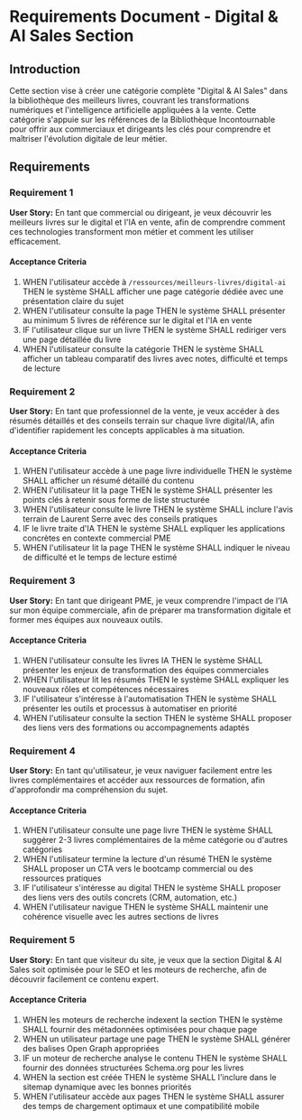 # Requirements Document - Digital & AI Sales Section

## Introduction

Cette section vise à créer une catégorie complète "Digital & AI Sales" dans la bibliothèque des meilleurs livres, couvrant les transformations numériques et l'intelligence artificielle appliquées à la vente. Cette catégorie s'appuie sur les références de la Bibliothèque Incontournable pour offrir aux commerciaux et dirigeants les clés pour comprendre et maîtriser l'évolution digitale de leur métier.

## Requirements

### Requirement 1

**User Story:** En tant que commercial ou dirigeant, je veux découvrir les meilleurs livres sur le digital et l'IA en vente, afin de comprendre comment ces technologies transforment mon métier et comment les utiliser efficacement.

#### Acceptance Criteria

1. WHEN l'utilisateur accède à `/ressources/meilleurs-livres/digital-ai` THEN le système SHALL afficher une page catégorie dédiée avec une présentation claire du sujet
2. WHEN l'utilisateur consulte la page THEN le système SHALL présenter au minimum 5 livres de référence sur le digital et l'IA en vente
3. IF l'utilisateur clique sur un livre THEN le système SHALL rediriger vers une page détaillée du livre
4. WHEN l'utilisateur consulte la catégorie THEN le système SHALL afficher un tableau comparatif des livres avec notes, difficulté et temps de lecture

### Requirement 2

**User Story:** En tant que professionnel de la vente, je veux accéder à des résumés détaillés et des conseils terrain sur chaque livre digital/IA, afin d'identifier rapidement les concepts applicables à ma situation.

#### Acceptance Criteria

1. WHEN l'utilisateur accède à une page livre individuelle THEN le système SHALL afficher un résumé détaillé du contenu
2. WHEN l'utilisateur lit la page THEN le système SHALL présenter les points clés à retenir sous forme de liste structurée
3. WHEN l'utilisateur consulte le livre THEN le système SHALL inclure l'avis terrain de Laurent Serre avec des conseils pratiques
4. IF le livre traite d'IA THEN le système SHALL expliquer les applications concrètes en contexte commercial PME
5. WHEN l'utilisateur lit la page THEN le système SHALL indiquer le niveau de difficulté et le temps de lecture estimé

### Requirement 3

**User Story:** En tant que dirigeant PME, je veux comprendre l'impact de l'IA sur mon équipe commerciale, afin de préparer ma transformation digitale et former mes équipes aux nouveaux outils.

#### Acceptance Criteria

1. WHEN l'utilisateur consulte les livres IA THEN le système SHALL présenter les enjeux de transformation des équipes commerciales
2. WHEN l'utilisateur lit les résumés THEN le système SHALL expliquer les nouveaux rôles et compétences nécessaires
3. IF l'utilisateur s'intéresse à l'automatisation THEN le système SHALL présenter les outils et processus à automatiser en priorité
4. WHEN l'utilisateur consulte la section THEN le système SHALL proposer des liens vers des formations ou accompagnements adaptés

### Requirement 4

**User Story:** En tant qu'utilisateur, je veux naviguer facilement entre les livres complémentaires et accéder aux ressources de formation, afin d'approfondir ma compréhension du sujet.

#### Acceptance Criteria

1. WHEN l'utilisateur consulte une page livre THEN le système SHALL suggérer 2-3 livres complémentaires de la même catégorie ou d'autres catégories
2. WHEN l'utilisateur termine la lecture d'un résumé THEN le système SHALL proposer un CTA vers le bootcamp commercial ou des ressources pratiques
3. IF l'utilisateur s'intéresse au digital THEN le système SHALL proposer des liens vers des outils concrets (CRM, automation, etc.)
4. WHEN l'utilisateur navigue THEN le système SHALL maintenir une cohérence visuelle avec les autres sections de livres

### Requirement 5

**User Story:** En tant que visiteur du site, je veux que la section Digital & AI Sales soit optimisée pour le SEO et les moteurs de recherche, afin de découvrir facilement ce contenu expert.

#### Acceptance Criteria

1. WHEN les moteurs de recherche indexent la section THEN le système SHALL fournir des métadonnées optimisées pour chaque page
2. WHEN un utilisateur partage une page THEN le système SHALL générer des balises Open Graph appropriées
3. IF un moteur de recherche analyse le contenu THEN le système SHALL fournir des données structurées Schema.org pour les livres
4. WHEN la section est créée THEN le système SHALL l'inclure dans le sitemap dynamique avec les bonnes priorités
5. WHEN l'utilisateur accède aux pages THEN le système SHALL assurer des temps de chargement optimaux et une compatibilité mobile
